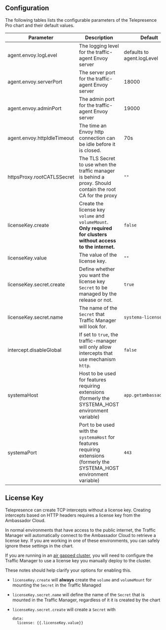 ## Configuration

The following tables lists the configurable parameters of the Telepresence Pro chart and their default values.

| Parameter                   | Description                                                                                                               | Default                    |
|-----------------------------|---------------------------------------------------------------------------------------------------------------------------|----------------------------|
| agent.envoy.logLevel        | The logging level for the traffic-agent Envoy server                                                                      | defaults to agent.logLevel |
| agent.envoy.serverPort      | The server port for the traffic-agent Envoy server                                                                        | 18000                      |
| agent.envoy.adminPort       | The admin port for the traffic-agent Envoy server                                                                         | 19000                      |
| agent.envoy.httpIdleTimeout | The time an Envoy http connection can be idle before it is closed.                                                        | 70s                        |
| httpsProxy.rootCATLSSecret  | The TLS Secret to use when the traffic manager is behind a proxy. Should contain the root CA for the proxy                | `""`                       |
| licenseKey.create           | Create the license key `volume` and `volumeMount`. **Only required for clusters without access to the internet.**         | `false`                    |
| licenseKey.value            | The value of the license key.                                                                                             | `""`                       |
| licenseKey.secret.create    | Define whether you want the license key `Secret` to be managed by the release or not.                                     | `true`                     |
| licenseKey.secret.name      | The name of the `Secret` that Traffic Manager will look for.                                                              | `systema-license`          |
| intercept.disableGlobal     | If set to `true`, the traffic-manager will only allow intercepts that use mechanism `http`.                               | `false`                    |
| systemaHost                 | Host to be used for features requiring extensions (formerly the SYSTEMA_HOST environment variable)                        | `app.getambassador.io`     |
| systemaPort                 | Port to be used with the `systemaHost` for features requiring extensions (formerly the SYSTEMA_HOST environment variable) | `443`                      |

## License Key

Telepresence can create TCP intercepts without a license key. Creating
intercepts based on HTTP headers requires a license key from the Ambassador
Cloud.

In normal environments that have access to the public internet, the Traffic
Manager will automatically connect to the Ambassador Cloud to retrieve a license
key. If you are working in one of these environments, you can safely ignore
these settings in the chart.

If you are running in
an [air gapped cluster](https://www.getambassador.io/docs/telepresence/latest/reference/cluster-config/#air-gapped-cluster),
you will need to configure the Traffic Manager to use a license key you manually
deploy to the cluster.

These notes should help clarify your options for enabling this.

- `licenseKey.create` will **always** create the `volume` and `volumeMount` for
  mounting the `Secret` in the Traffic Managed

- `licenseKey.secret.name` will define the name of the `Secret` that is
  mounted in the Traffic Manager, regardless of it it is created by the chart

- `licenseKey.secret.create` will create a `Secret` with
  ```
  data:
    license: {{.licenseKey.value}}
  ```

